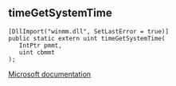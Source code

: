 ## timeGetSystemTime

```
[DllImport("winmm.dll", SetLastError = true)]
public static extern uint timeGetSystemTime(
   IntPtr pmmt,
   uint cbmmt
);
```

[Microsoft documentation](link_to_documentation)

